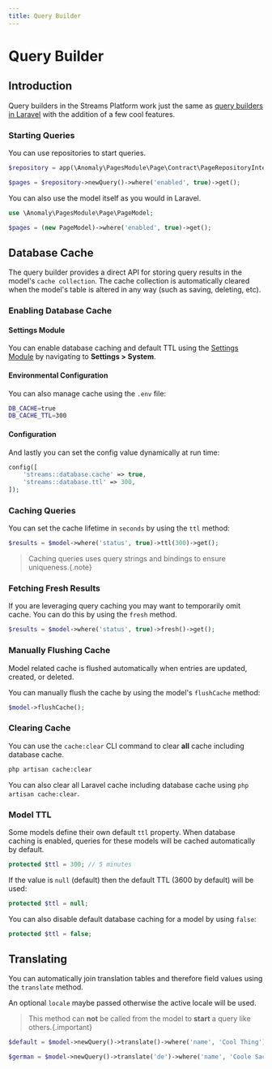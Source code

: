 ```yaml
---
title: Query Builder
---
```


# Query Builder

<div class="documentation__toc"></div>

## Introduction

Query builders in the Streams Platform work just the same as [query builders in Laravel](https://laravel.com/docs/queries) with the addition of a few cool features.

### Starting Queries

You can use repositories to start queries.

```php
$repository = app(\Anomaly\PagesModule\Page\Contract\PageRepositoryInterface::class);

$pages = $repository->newQuery()->where('enabled', true)->get();
```

You can also use the model itself as you would in Laravel.

```php
use \Anomaly\PagesModule\Page\PageModel;

$pages = (new PageModel)->where('enabled', true)->get();
```

## Database Cache

The query builder provides a direct API for storing query results in the model's `cache collection`. The cache collection is automatically cleared when the model's table is altered in any way (such as saving, deleting, etc).

### Enabling Database Cache

#### Settings Module

You can enable database caching and default TTL using the [Settings Module](/documentation/settings-module) by navigating to **Settings > System**.

#### Environmental Configuration

You can also manage cache using the `.env` file:

```bash
DB_CACHE=true
DB_CACHE_TTL=300
```

#### Configuration

And lastly you can set the config value dynamically at run time:

```php
config([
    'streams::database.cache' => true,
    'streams::database.ttl' => 300,
]);
```

### Caching Queries

You can set the cache lifetime in `seconds` by using the `ttl` method:

```php
$results = $model->where('status', true)->ttl(300)->get();
```

> Caching queries uses query strings and bindings to ensure uniqueness.{.note}

### Fetching Fresh Results

If you are leveraging query caching you may want to temporarily omit cache. You can do this by using the `fresh` method.

```php
$results = $model->where('status', true)->fresh()->get();
```

### Manually Flushing Cache

Model related cache is flushed automatically when entries are updated, created, or deleted.
 
You can manually flush the cache by using the model's `flushCache` method:
 
```php
$model->flushCache();
```

### Clearing Cache

You can use the `cache:clear` CLI command to clear **all** cache including database cache.

```bash
php artisan cache:clear
```


You can also clear all Laravel cache including database cache using `php artisan cache:clear`. 

### Model TTL

Some models define their own default `ttl` property. When database caching is enabled, queries for these models will be cached automatically by default.

```php
protected $ttl = 300; // 5 minutes
```

If the value is `null` (default) then the default TTL (3600 by default) will be used:

```php
protected $ttl = null;
```

You can also disable default database caching for a model by using `false`:

```php
protected $ttl = false;
```


## Translating

You can automatically join translation tables and therefore field values using the `translate` method.

An optional `locale` maybe passed otherwise the active locale will be used.

> This method can **not** be called from the model to **start** a query like others.{.important}

```php
$default = $model->newQuery()->translate()->where('name', 'Cool Thing')->get();

$german = $model->newQuery()->translate('de')->where('name', 'Coole Sache')->get();
```
